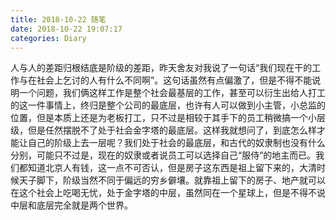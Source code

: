```yaml
---
title: 2018-10-22 随笔
date: 2018-10-22 19:07:17
categories: Diary
---
```



人与人的差距归根结底是阶级的差距，昨天舍友对我说了一句话“我们现在干的工作与在社会上乞讨的人有什么不同啊”。这句话虽然有点偏激了，但是不得不能说明一个问题，我们俩这样工作是整个社会最基层的工作，甚至可以衍生出给人打工的这一件事情上，终归是整个公司的最底层，也许有人可以做到小主管，小总监的位置，但是本质上还是为老板打工，只不过是相较于其手下的员工稍微搞一个小层级，但是任然摆脱不了处于社会金字塔的最底层。这样我就想问了，到底怎么样才能让自己的阶级上去一层呢？我们处于社会的最底层，和古代的奴隶制也没有什么分别，可能只不过是，现在的奴隶或者说员工可以选择自己“服侍”的地主而已。我们都知道北京人有钱，这一点不可否认，但是房子这东西是祖上留下来的，大清时候天子脚下，阶级当然不同于偏远的穷乡僻壤。就靠祖上留下的房子、地产就可以在这个社会上吃喝无忧，处于金字塔的中层，虽然同在一个星球上，但是不得不说中层和底层完全就是两个世界。
